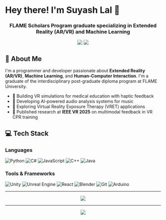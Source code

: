 # Hey there! I'm Suyash Lal 👋

<h3 align="center">FLAME Scholars Program graduate specializing in Extended Reality (AR/VR) and Machine Learning</h3>

<p align="center">
  <a href="mailto:suyash.a.lal@gmail.com"><img src="https://img.shields.io/badge/Gmail-D14836?style=for-the-badge&logo=gmail&logoColor=white" /></a>
  <a href="https://github.com/Suyash-Lal"><img src="https://img.shields.io/badge/GitHub-100000?style=for-the-badge&logo=github&logoColor=white" /></a>
</p>

## 🚀 About Me

I'm a programmer and developer passionate about **Extended Reality (AR/VR)**, **Machine Learning**, and **Human-Computer Interaction**. I'm a graduate of the interdisciplinary post-graduate diploma program at FLAME University.

- 🥽 Building VR simulations for medical education with haptic feedback
- 🎸 Developing AI-powered audio analysis systems for music
- 🧠 Exploring Virtual Reality Exposure Therapy (VRET) applications
- 📝 Published research at **IEEE VR 2025** on multimodal feedback in VR CPR training

## 💻 Tech Stack

### Languages
![Python](https://img.shields.io/badge/Python-3776AB?style=flat-square&logo=python&logoColor=white)
![C#](https://img.shields.io/badge/C%23-239120?style=flat-square&logo=c-sharp&logoColor=white)
![JavaScript](https://img.shields.io/badge/JavaScript-F7DF1E?style=flat-square&logo=javascript&logoColor=black)
![C++](https://img.shields.io/badge/C++-00599C?style=flat-square&logo=c%2B%2B&logoColor=white)
![Java](https://img.shields.io/badge/Java-ED8B00?style=flat-square&logo=openjdk&logoColor=white)

### Tools & Frameworks
![Unity](https://img.shields.io/badge/Unity-100000?style=flat-square&logo=unity&logoColor=white)
![Unreal Engine](https://img.shields.io/badge/Unreal_Engine_5-313131?style=flat-square&logo=unreal-engine&logoColor=white)
![React](https://img.shields.io/badge/React-20232A?style=flat-square&logo=react&logoColor=61DAFB)
![Blender](https://img.shields.io/badge/Blender-F5792A?style=flat-square&logo=blender&logoColor=white)
![Git](https://img.shields.io/badge/Git-F05032?style=flat-square&logo=git&logoColor=white)
![Arduino](https://img.shields.io/badge/Arduino-00979D?style=flat-square&logo=Arduino&logoColor=white)

<!-- ## 📈 GitHub Activity -->

<!-- <p align="center">
  <img src="https://github-readme-streak-stats.herokuapp.com/?user=Suyash-Lal&theme=dark&hide_border=true" />
</p>

<p align="center">
  <img src="https://github-readme-activity-graph.vercel.app/graph?username=Suyash-Lal&theme=react-dark&hide_border=true&area=true" />
</p> -->

---

<p align="center">
  <img src="https://readme-typing-svg.herokuapp.com?font=Fira+Code&pause=1000&color=9745F5&center=true&vCenter=true&width=435&lines=VR%2FAR+Developer;Unity+%26+C%23+Developer;Machine+Learning+Enthusiast;Computer+Science+Honors+Graduate" />
</p>

---

<p align="center">
  <img src="https://komarev.com/ghpvc/?username=Suyash-Lal&color=blueviolet&style=flat-square" />
</p>